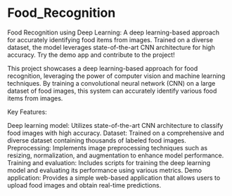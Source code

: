 # Food_Recognition
Food Recognition using Deep Learning: A deep learning-based approach for accurately identifying food items from images. Trained on a diverse dataset, the model leverages state-of-the-art CNN architecture for high accuracy. Try the demo app and contribute to the project!

This project showcases a deep learning-based approach for food recognition, leveraging the power of computer vision and machine learning techniques. By training a convolutional neural network (CNN) on a large dataset of food images, this system can accurately identify various food items from images.

Key Features:

Deep learning model: Utilizes state-of-the-art CNN architecture to classify food images with high accuracy.
Dataset: Trained on a comprehensive and diverse dataset containing thousands of labeled food images.
Preprocessing: Implements image preprocessing techniques such as resizing, normalization, and augmentation to enhance model performance.
Training and evaluation: Includes scripts for training the deep learning model and evaluating its performance using various metrics.
Demo application: Provides a simple web-based application that allows users to upload food images and obtain real-time predictions.

